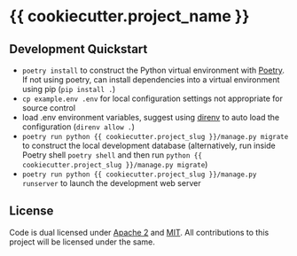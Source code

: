 # {{ cookiecutter.project_name }}

## Development Quickstart

- `poetry install` to construct the Python virtual environment with [Poetry](https://github.com/python-poetry/poetry). If not using poetry, can install dependencies into a virtual environment using pip (`pip install .`)
- `cp example.env .env` for local configuration settings not appropriate for source control
- load .env environment variables, suggest using [direnv](https://github.com/direnv/direnv) to auto load the configuration (`direnv allow .`)
- `poetry run python {{ cookiecutter.project_slug }}/manage.py migrate` to construct the local development database (alternatively, run inside Poetry shell `poetry shell` and then run `python {{ cookiecutter.project_slug }}/manage.py migrate`)
- `poetry run python {{ cookiecutter.project_slug }}/manage.py runserver` to launch the development web server

## License

Code is dual licensed under [Apache 2](https://www.apache.org/licenses/LICENSE-2.0.html) and [MIT](https://opensource.org/licenses/MIT).
All contributions to this project will be licensed under the same.

